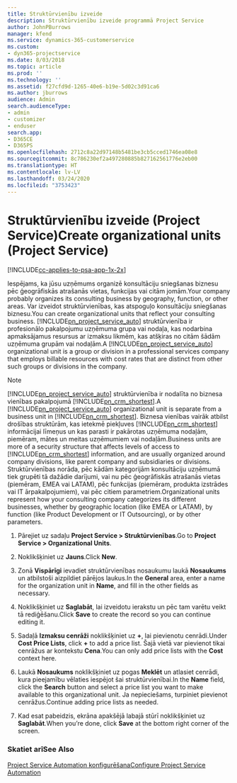 ```yaml
---
title: Struktūrvienību izveide
description: Struktūrvienību izveide programmā Project Service
author: JohnPBurrows
manager: kfend
ms.service: dynamics-365-customerservice
ms.custom:
- dyn365-projectservice
ms.date: 8/03/2018
ms.topic: article
ms.prod: ''
ms.technology: ''
ms.assetid: f27cfd9d-1265-40e6-b19e-5d02c3d91ca6
ms.author: jburrows
audience: Admin
search.audienceType:
- admin
- customizer
- enduser
search.app:
- D365CE
- D365PS
ms.openlocfilehash: 2712c8a22d97148b5481be3cb5cced1746ea08e8
ms.sourcegitcommit: 8c786230ef2a497280885b827162561776e2eb00
ms.translationtype: HT
ms.contentlocale: lv-LV
ms.lasthandoff: 03/24/2020
ms.locfileid: "3753423"
---
```

# <a name="create-organizational-units-project-service"></a><span data-ttu-id="672c6-103">Struktūrvienību izveide (Project Service)</span><span class="sxs-lookup"><span data-stu-id="672c6-103">Create organizational units (Project Service)</span></span>

[!INCLUDE[cc-applies-to-psa-app-1x-2x](../includes/cc-applies-to-psa-app-1x-2x.md)]

<span data-ttu-id="672c6-104">Iespējams, ka jūsu uzņēmums organizē konsultāciju sniegšanas biznesu pēc ģeogrāfiskās atrašanās vietas, funkcijas vai citām jomām.</span><span class="sxs-lookup"><span data-stu-id="672c6-104">Your company probably organizes its consulting business by geography, function, or other areas.</span></span> <span data-ttu-id="672c6-105">Var izveidot struktūrvienības, kas atspoguļo konsultāciju sniegšanas biznesu.</span><span class="sxs-lookup"><span data-stu-id="672c6-105">You can create organizational units that reflect your consulting business.</span></span> <span data-ttu-id="672c6-106">[!INCLUDE[pn_project_service_auto](../includes/pn-project-service-auto.md)] struktūrvienība ir profesionālo pakalpojumu uzņēmuma grupa vai nodaļa, kas nodarbina apmaksājamus resursus ar izmaksu likmēm, kas atšķiras no citām šādām uzņēmuma grupām vai nodaļām.</span><span class="sxs-lookup"><span data-stu-id="672c6-106">A [!INCLUDE[pn_project_service_auto](../includes/pn-project-service-auto.md)] organizational unit is a group or division in a professional services company that employs billable resources with cost rates that are distinct from other such groups or divisions in the company.</span></span>  
  
> [!NOTE]
>  <span data-ttu-id="672c6-107">[!INCLUDE[pn_project_service_auto](../includes/pn-project-service-auto.md)] struktūrvienība ir nodalīta no biznesa vienības pakalpojumā [!INCLUDE[pn_crm_shortest](../includes/pn-crm-shortest.md)].</span><span class="sxs-lookup"><span data-stu-id="672c6-107">A [!INCLUDE[pn_project_service_auto](../includes/pn-project-service-auto.md)] organizational unit is separate from a business unit in [!INCLUDE[pn_crm_shortest](../includes/pn-crm-shortest.md)].</span></span> <span data-ttu-id="672c6-108">Biznesa vienības vairāk atbilst drošības struktūrām, kas ietekmē piekļuves [!INCLUDE[pn_crm_shortest](../includes/pn-crm-shortest.md)] informācijai līmeņus un kas parasti ir pakārotas uzņēmuma nodaļām, piemēram, mātes un meitas uzņēmumiem vai nodaļām.</span><span class="sxs-lookup"><span data-stu-id="672c6-108">Business units are more of a security structure that affects levels of access to [!INCLUDE[pn_crm_shortest](../includes/pn-crm-shortest.md)] information, and are usually organized around company divisions, like parent company and subsidiaries or divisions.</span></span> <span data-ttu-id="672c6-109">Struktūrvienības norāda, pēc kādām kategorijām konsultāciju uzņēmumā tiek grupēti tā dažādie darījumi, vai nu pēc ģeogrāfiskās atrašanās vietas (piemēram, EMEA vai LATAM), pēc funkcijas (piemēram, produkta izstrādes vai IT ārpakalpojumiem), vai pēc citiem parametriem.</span><span class="sxs-lookup"><span data-stu-id="672c6-109">Organizational units represent how your consulting company categorizes its different businesses, whether by geographic location (like EMEA or LATAM), by function (like Product Development or IT Outsourcing), or by other parameters.</span></span>  
  
1.  <span data-ttu-id="672c6-110">Pārejiet uz sadaļu **Project Service > Struktūrvienības**.</span><span class="sxs-lookup"><span data-stu-id="672c6-110">Go to **Project Service > Organizational Units**.</span></span>  
  
2.  <span data-ttu-id="672c6-111">Noklikšķiniet uz **Jauns**.</span><span class="sxs-lookup"><span data-stu-id="672c6-111">Click **New**.</span></span>  
  
3.  <span data-ttu-id="672c6-112">Zonā **Vispārīgi** ievadiet struktūrvienības nosaukumu laukā **Nosaukums** un atbilstoši aizpildiet pārējos laukus.</span><span class="sxs-lookup"><span data-stu-id="672c6-112">In the **General** area, enter a name for the organization unit in **Name**, and fill in the other fields as necessary.</span></span>  
  
4.  <span data-ttu-id="672c6-113">Noklikšķiniet uz **Saglabāt**, lai izveidotu ierakstu un pēc tam varētu veikt tā rediģēšanu.</span><span class="sxs-lookup"><span data-stu-id="672c6-113">Click **Save** to create the record so you can continue editing it.</span></span>  
  
5.  <span data-ttu-id="672c6-114">Sadaļā **Izmaksu cenrāži** noklikšķiniet uz **+**, lai pievienotu cenrādi.</span><span class="sxs-lookup"><span data-stu-id="672c6-114">Under **Cost Price Lists**, click **+** to add a price list.</span></span> <span data-ttu-id="672c6-115">Šajā vietā var pievienot tikai cenrāžus ar kontekstu **Cena**.</span><span class="sxs-lookup"><span data-stu-id="672c6-115">You can only add price lists with the **Cost** context here.</span></span>  
  
6.  <span data-ttu-id="672c6-116">Laukā **Nosaukums** noklikšķiniet uz pogas **Meklēt** un atlasiet cenrādi, kura pieejamību vēlaties iespējot šai struktūrvienībai.</span><span class="sxs-lookup"><span data-stu-id="672c6-116">In the **Name** field, click the **Search** button and select a price list you want to make available to this organizational unit.</span></span> <span data-ttu-id="672c6-117">Ja nepieciešams, turpiniet pievienot cenrāžus.</span><span class="sxs-lookup"><span data-stu-id="672c6-117">Continue adding price lists as needed.</span></span>  
  
7.  <span data-ttu-id="672c6-118">Kad esat pabeidzis, ekrāna apakšējā labajā stūrī noklikšķiniet uz **Saglabāt**.</span><span class="sxs-lookup"><span data-stu-id="672c6-118">When you’re done, click **Save** at the bottom right corner of the screen.</span></span>  
  
### <a name="see-also"></a><span data-ttu-id="672c6-119">Skatiet arī</span><span class="sxs-lookup"><span data-stu-id="672c6-119">See Also</span></span>  
 [<span data-ttu-id="672c6-120">Project Service Automation konfigurēšana</span><span class="sxs-lookup"><span data-stu-id="672c6-120">Configure Project Service Automation</span></span>](../project-service/configure.md)
